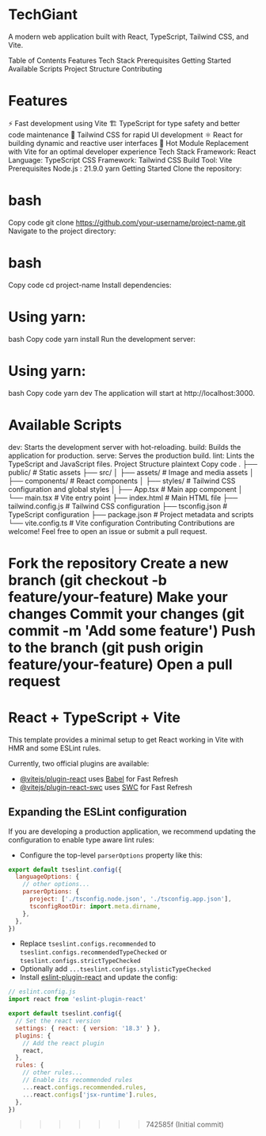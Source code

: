 # TechGiant
A modern web application built with React, TypeScript, Tailwind CSS, and Vite.

Table of Contents
Features
Tech Stack
Prerequisites
Getting Started
Available Scripts
Project Structure
Contributing

# Features
⚡ Fast development using Vite
🏗️ TypeScript for type safety and better code maintenance
💅 Tailwind CSS for rapid UI development
⚛️ React for building dynamic and reactive user interfaces
🔄 Hot Module Replacement with Vite for an optimal developer experience
Tech Stack
Framework: React
Language: TypeScript
CSS Framework: Tailwind CSS
Build Tool: Vite
Prerequisites
Node.js : 21.9.0
yarn
Getting Started
Clone the repository:

# bash
Copy code
git clone https://github.com/your-username/project-name.git
Navigate to the project directory:

# bash
Copy code
cd project-name
Install dependencies:

# Using yarn:
bash
Copy code
yarn install
Run the development server:


# Using yarn:
bash
Copy code
yarn dev
The application will start at http://localhost:3000.

# Available Scripts
dev: Starts the development server with hot-reloading.
build: Builds the application for production.
serve: Serves the production build.
lint: Lints the TypeScript and JavaScript files.
Project Structure
plaintext
Copy code
.
├── public/             # Static assets
├── src/
│   ├── assets/         # Image and media assets
│   ├── components/     # React components
│   ├── styles/         # Tailwind CSS configuration and global styles
│   ├── App.tsx         # Main app component
│   └── main.tsx        # Vite entry point
├── index.html          # Main HTML file
├── tailwind.config.js  # Tailwind CSS configuration
├── tsconfig.json       # TypeScript configuration
├── package.json        # Project metadata and scripts
└── vite.config.ts      # Vite configuration
Contributing
Contributions are welcome! Feel free to open an issue or submit a pull request.

Fork the repository
Create a new branch (git checkout -b feature/your-feature)
Make your changes
Commit your changes (git commit -m 'Add some feature')
Push to the branch (git push origin feature/your-feature)
Open a pull request
=======
# React + TypeScript + Vite

This template provides a minimal setup to get React working in Vite with HMR and some ESLint rules.

Currently, two official plugins are available:

- [@vitejs/plugin-react](https://github.com/vitejs/vite-plugin-react/blob/main/packages/plugin-react/README.md) uses [Babel](https://babeljs.io/) for Fast Refresh
- [@vitejs/plugin-react-swc](https://github.com/vitejs/vite-plugin-react-swc) uses [SWC](https://swc.rs/) for Fast Refresh

## Expanding the ESLint configuration

If you are developing a production application, we recommend updating the configuration to enable type aware lint rules:

- Configure the top-level `parserOptions` property like this:

```js
export default tseslint.config({
  languageOptions: {
    // other options...
    parserOptions: {
      project: ['./tsconfig.node.json', './tsconfig.app.json'],
      tsconfigRootDir: import.meta.dirname,
    },
  },
})
```

- Replace `tseslint.configs.recommended` to `tseslint.configs.recommendedTypeChecked` or `tseslint.configs.strictTypeChecked`
- Optionally add `...tseslint.configs.stylisticTypeChecked`
- Install [eslint-plugin-react](https://github.com/jsx-eslint/eslint-plugin-react) and update the config:

```js
// eslint.config.js
import react from 'eslint-plugin-react'

export default tseslint.config({
  // Set the react version
  settings: { react: { version: '18.3' } },
  plugins: {
    // Add the react plugin
    react,
  },
  rules: {
    // other rules...
    // Enable its recommended rules
    ...react.configs.recommended.rules,
    ...react.configs['jsx-runtime'].rules,
  },
})
```
>>>>>>> 742585f (Initial commit)

